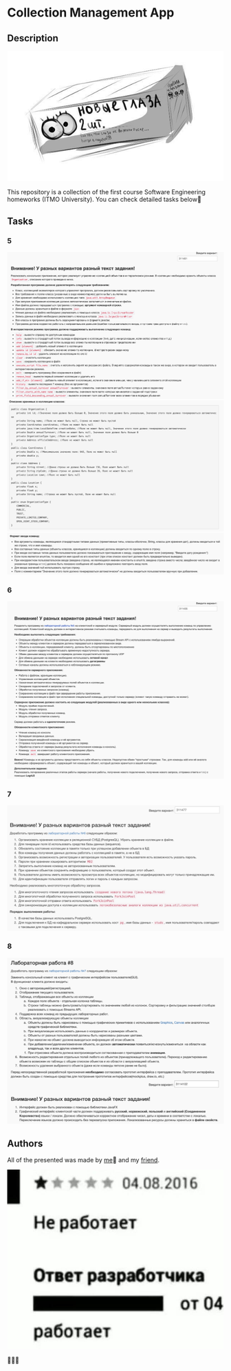# Collection Management App
## Description 
![прикольчик](pictures/1.png)

This repository is a collection of the first course Software Engineering homeworks (ITMO University). You can check detailed tasks below🙂
## Tasks
### 5
![task 5](pictures/3.png)
![task 5](pictures/4.png)
![task 5](pictures/5.png)
### 6
![task 6](pictures/6.png)
### 7 
![task 7](pictures/7.png)
### 8
![task 8](pictures/8.png)
## Authors 
All of the presented was made by [me](https://github.com/cantansweratthemoment)🤯 and my [friend](https://github.com/Ali-Alibekovich).

![ещё один прикольчик](pictures/2.jpg)

🐹🐹🐹
